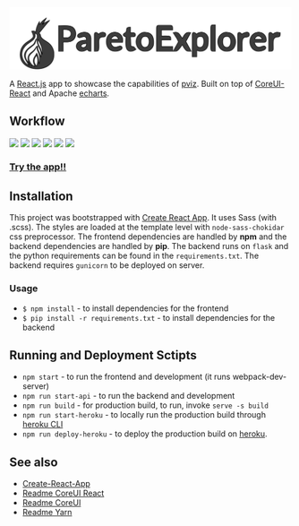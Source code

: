 ![Logo of ParetoExplorer](./src/assets/img/pareto-explorer-logo.svg)

A [React.js](https://reactjs.org/) app to showcase the capabilities of [pviz](https://github.com/chudur-budur/pviz). Built on top of [CoreUI-React](https://github.com/coreui/coreui-react) and Apache [echarts](https://github.com/apache/incubator-echarts).

## Workflow

<p float="left">
  <img src="https://i.postimg.cc/QN7kZL3Z/2020-10-11-07-37-15.gif" width="250" />
  <img src="https://i.postimg.cc/6qxZp3XJ/2020-10-11-07-38-37.gif" width="250" /> 
  <img src="https://i.postimg.cc/tgV7njDX/2020-10-11-07-48-31.gif" width="250" />
  <img src="https://i.postimg.cc/BZCbKN51/2020-10-11-07-51-22.gif" width="250" /> 
  <img src="https://i.postimg.cc/sX4j5DWR/2020-10-11-07-54-07.gif" width="250" />
  <img src="https://i.postimg.cc/wjR90kN2/2020-10-11-07-57-29.gif" width="250" />
 </p>

### [Try the app!!](https://pareto-explorer.herokuapp.com/#/analytics)

## Installation

This project was bootstrapped with [Create React App](https://github.com/facebook/create-react-app). It uses Sass (with .scss). The styles are loaded at the template level with `node-sass-chokidar` css preprocessor. The frontend dependencies are handled by **npm** and the backend dependencies are handled by **pip**. The backend runs on `flask` and the python requirements can be
found in the `requirements.txt`. The backend requires `gunicorn` to be deployed on server.

### Usage

- `$ npm install` - to install dependencies for the frontend
- `$ pip install -r requirements.txt` - to install dependencies for the backend

## Running and Deployment Sctipts

- `npm start` - to run the frontend and development (it runs webpack-dev-server)
- `npm run start-api` - to run the backend and development
- `npm run build` - for production build, to run, invoke `serve -s build`
- `npm run start-heroku` - to locally run the production build through [heroku CLI](https://devcenter.heroku.com/articles/heroku-cli)
- `npm run deploy-heroku` - to deploy the production build on [heroku](https://www.heroku.com/).

## See also

- [Create-React-App](CRA.md)
- [Readme CoreUI React](./COREUI-REACT.md)
- [Readme CoreUI](./COREUI.md)
- [Readme Yarn](./YARN.md)
